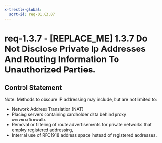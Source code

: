 ```yaml
---
x-trestle-global:
  sort-id: req-01.03.07
---
```


# req-1.3.7 - \[REPLACE_ME\] 1.3.7 Do Not Disclose Private Ip Addresses And Routing Information To Unauthorized Parties.

## Control Statement

Note: Methods to obscure IP addressing may include, but are not limited to:
* Network Address Translation (NAT)
* Placing servers containing cardholder data behind proxy servers/firewalls,
* Removal or filtering of route advertisements for private networks that
  employ registered addressing,
* Internal use of RFC1918 address space instead of registered addresses.
